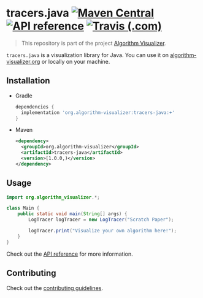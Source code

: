 # tracers.java [![Maven Central](https://img.shields.io/maven-central/v/org.algorithm-visualizer/tracers-java.svg?style=flat-square)](https://search.maven.org/artifact/org.algorithm-visualizer/tracers-java) [![API reference](https://img.shields.io/badge/documentation-java-red.svg?style=flat-square)](https://javadoc.io/doc/org.algorithm-visualizer/tracers-java/) [![Travis (.com)](https://img.shields.io/travis/com/algorithm-visualizer/tracers.java.svg?style=flat-square)](https://travis-ci.com/algorithm-visualizer/tracers.java)

> This repository is part of the project [Algorithm Visualizer](https://github.com/algorithm-visualizer).

`tracers.java` is a visualization library for Java.
You can use it on [algorithm-visualizer.org](https://algorithm-visualizer.org/) or locally on your machine.

## Installation

- Gradle
    ```gradle
    dependencies {
      implementation 'org.algorithm-visualizer:tracers-java:+'
    }
    ```

- Maven
    ```xml
    <dependency>
      <groupId>org.algorithm-visualizer</groupId>
      <artifactId>tracers-java</artifactId>
      <version>[1.0.0,)</version>
    </dependency>
    ```

## Usage

```java
import org.algorithm_visualizer.*;

class Main {
    public static void main(String[] args) {
        LogTracer logTracer = new LogTracer("Scratch Paper");

        logTracer.print("Visualize your own algorithm here!");
    }
}
```

Check out the [API reference](https://javadoc.io/doc/org.algorithm-visualizer/tracers-java/) for more information.

## Contributing

Check out the [contributing guidelines](https://github.com/algorithm-visualizer/tracers.java/blob/master/CONTRIBUTING.md).
